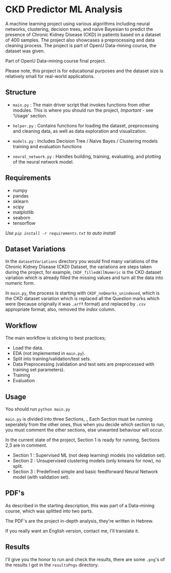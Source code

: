 # CKD Predictor ML Analysis  
A machine learning project using various algorithms including neural networks, clustering, decision trees, and naive Bayesian to predict the presence of Chronic Kidney Disease (CKD) in patients based on a dataset of 400 samples. The project also showcases a preprocessing and data cleaning process. 
The project is part of OpenU Data-mining course, the dataset was given.
  
Part of OpenU Data-mining course final project.  
  
Please note, this project is for educational purposes and the dataset size is relatively small for real-world applications.  
    
## Structure  
  
- ```main.py``` : The main driver script that invokes functions from other modules. This is where you should run the project, _Important_ - see 'Usage' section.  
  
- ```helper.py``` : Contains functions for loading the dataset, preprocessing and cleaning data, as well as data exploration and visualization.  
  
- ```models.py``` : Includes Decision Tree / Naive Bayes / Clustering models training and evaluation functions  
  
- ```neural_network.py``` : Handles building, training, evaluating, and plotting of the neural network model.  
  
## Requirements  
  
- numpy  
- pandas  
- sklearn  
- scipy  
- matplotlib  
- seaborn  
- tensorflow  
  
_Use ```pip install -r requirements.txt``` to auto install_  
  
## Dataset Variations  
  
In the ```datasetVariations``` directory you would find many variations of the Chronic Kidney Disease (CKD) Dataset, the variations are steps taken during the project, for example, ```CKDF_filledAllNumeric``` is the CKD dataset variation which is already filled the missing values and turn all the data into numeric form.  
  
In ```main.py```, the process is starting with ```CKDF_noQmarks_unindexed```, which is the CKD dataset variation which is replaced all the Question marks which were (because originally it was ```.arff``` format) and replaced by ```.csv``` appropriate format, also, removed the _index_ column.
  
## Workflow  
  
The main workflow is sticking to best practices;  
  
- Load the data.  
- EDA (not implemented in ```main.py```).  
- Split into training/validation/test sets.  
- Data Preprocessing (validation and test sets are preprocessed with training set parameters).  
- Training  
- Evaluation  
  
## Usage  
  
You should run ```python main.py```  
  
```main.py``` is divided into three Sections, _ Each Section must be running seperately from the other ones, thus when you decide which section to run, you must comment the other sections, else unwanted behaviour will occur.  
  
In the current state of the project, Section 1 is ready for running, Sections 2,3 are in comment.  
  
- Section 1 : Supervised ML (not deep learning) models (no validation set).    
- Section 2 : Unsupervised clustering models (only kmeans for now), no split.  
- Section 3 : Predefined simple and basic feedforward Neural Network model (with validation set).
  
## PDF's  
  
As described in the starting description, this was part of a Data-mining course, which was splitted into two parts.  
  
The PDF's are the project in-depth analysis, they're written in Hebrew.  
  
If you really want an English version, contact me, I'll translate it.  
  
## Results  
  
I'll give you the honor to run and check the results, there are some ```.png```'s of the results I got in the ```resultsPngs``` directory.  

  
